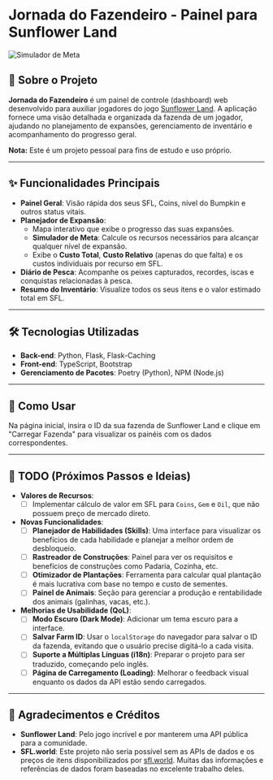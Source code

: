# Jornada do Fazendeiro - Painel para Sunflower Land

![Simulador de Meta](https://i.imgur.com/g8i4VfR.png)

## 📖 Sobre o Projeto

**Jornada do Fazendeiro** é um painel de controle (dashboard) web desenvolvido para auxiliar jogadores do jogo [Sunflower Land](https://sunflower-land.com/). A aplicação fornece uma visão detalhada e organizada da fazenda de um jogador, ajudando no planejamento de expansões, gerenciamento de inventário e acompanhamento do progresso geral.

**Nota:** Este é um projeto pessoal para fins de estudo e uso próprio.

---

## ✨ Funcionalidades Principais

* **Painel Geral**: Visão rápida dos seus SFL, Coins, nível do Bumpkin e outros status vitais.
* **Planejador de Expansão**:
    * Mapa interativo que exibe o progresso das suas expansões.
    * **Simulador de Meta**: Calcule os recursos necessários para alcançar qualquer nível de expansão.
    * Exibe o **Custo Total**, **Custo Relativo** (apenas do que falta) e os custos individuais por recurso em SFL.
* **Diário de Pesca**: Acompanhe os peixes capturados, recordes, iscas e conquistas relacionadas à pesca.
* **Resumo do Inventário**: Visualize todos os seus itens e o valor estimado total em SFL.

---

## 🛠️ Tecnologias Utilizadas

* **Back-end**: Python, Flask, Flask-Caching
* **Front-end**: TypeScript, Bootstrap
* **Gerenciamento de Pacotes**: Poetry (Python), NPM (Node.js)

---

## 🚀 Como Usar

Na página inicial, insira o ID da sua fazenda de Sunflower Land e clique em "Carregar Fazenda" para visualizar os painéis com os dados correspondentes.

---

## 📝 TODO (Próximos Passos e Ideias)

* **Valores de Recursos**:
    * [ ] Implementar cálculo de valor em SFL para `Coins`, `Gem` e `Oil`, que não possuem preço de mercado direto.

* **Novas Funcionalidades**:
    * [ ] **Planejador de Habilidades (Skills)**: Uma interface para visualizar os benefícios de cada habilidade e planejar a melhor ordem de desbloqueio.
    * [ ] **Rastreador de Construções**: Painel para ver os requisitos e benefícios de construções como Padaria, Cozinha, etc.
    * [ ] **Otimizador de Plantações**: Ferramenta para calcular qual plantação é mais lucrativa com base no tempo e custo de sementes.
    * [ ] **Painel de Animais**: Seção para gerenciar a produção e rentabilidade dos animais (galinhas, vacas, etc.).

* **Melhorias de Usabilidade (QoL)**:
    * [ ] **Modo Escuro (Dark Mode)**: Adicionar um tema escuro para a interface.
    * [ ] **Salvar Farm ID**: Usar o `localStorage` do navegador para salvar o ID da fazenda, evitando que o usuário precise digitá-lo a cada visita.
    * [ ] **Suporte a Múltiplas Línguas (i18n)**: Preparar o projeto para ser traduzido, começando pelo inglês.
    * [ ] **Página de Carregamento (Loading)**: Melhorar o feedback visual enquanto os dados da API estão sendo carregados.

---

## 🙏 Agradecimentos e Créditos

* **Sunflower Land**: Pelo jogo incrível e por manterem uma API pública para a comunidade.
* **SFL.world**: Este projeto não seria possível sem as APIs de dados e os preços de itens disponibilizados por [sfl.world](https://sfl.world/). Muitas das informações e referências de dados foram baseadas no excelente trabalho deles.
